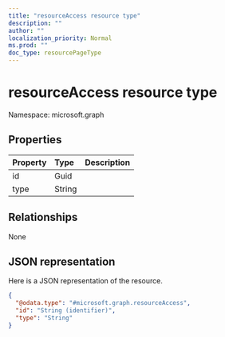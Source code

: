 ```yaml
---
title: "resourceAccess resource type"
description: ""
author: ""
localization_priority: Normal
ms.prod: ""
doc_type: resourcePageType
---
```


# resourceAccess resource type


Namespace: microsoft.graph



## Properties
|Property|Type|Description|
|:---|:---|:---|
|id|Guid||
|type|String||

## Relationships
None

## JSON representation
Here is a JSON representation of the resource.
<!-- {
  "blockType": "resource",
  "@odata.type": "microsoft.graph.resourceAccess"
}
-->
``` json
{
  "@odata.type": "#microsoft.graph.resourceAccess",
  "id": "String (identifier)",
  "type": "String"
}
```

